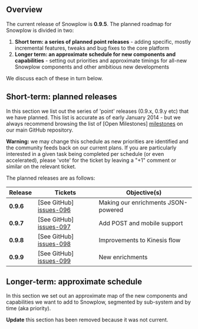 ## Overview

The current release of Snowplow is **0.9.5**. The planned roadmap for Snowplow is divided in two:

1. **Short term: a series of planned point releases** - adding specific, mostly incremental features, tweaks and bug fixes to the core platform
2. **Longer term: an approximate schedule for new components and capabilities** - setting out priorities and approximate timings for all-new Snowplow components and other ambitious new developments

We discuss each of these in turn below.

## Short-term: planned releases

In this section we list out the series of 'point' releases (0.9.x, 0.9.y etc) that we have planned. This list is accurate as of early January 2014 - but we always recommend browsing the list of [Open Milestones] [milestones] on our main GitHub repository.

**Warning:** we may change this schedule as new priorities are identified and the community feeds back on our current plans. If you are particularly interested in a given task being completed per schedule (or even accelerated), please 'vote' for the ticket by leaving a "+1" comment or similar on the relevant ticket.

The planned releases are as follows:

| Release   | Tickets                   | Objective(s)                                                                     |
|-----------|---------------------------|----------------------------------------|
| **0.9.6** | [See GitHub] [issues-096] | Making our enrichments JSON-powered    |
| **0.9.7** | [See GitHub] [issues-097] | Add POST and mobile support            |
| **0.9.8** | [See GitHub] [issues-098] | Improvements to Kinesis flow           |
| **0.9.9** | [See GitHub] [issues-099] | New enrichments                        |

## Longer-term: approximate schedule

In this section we set out an approximate map of the new components and capabilities we want to add to Snowplow, segmented by sub-system and by time (aka priority).

**Update** this section has been removed because it was not current.

[milestones]: https://github.com/snowplow/snowplow/issues/milestones

[issues-096]: https://github.com/snowplow/snowplow/issues?milestone=48&state=open
[issues-097]: https://github.com/snowplow/snowplow/issues?milestone=38&state=open
[issues-098]: https://github.com/snowplow/snowplow/issues?milestone=29&state=open
[issues-099]: https://github.com/snowplow/snowplow/issues?milestone=30&state=open

[scalding]: https://github.com/twitter/scalding
[redshift]: http://aws.amazon.com/redshift/
